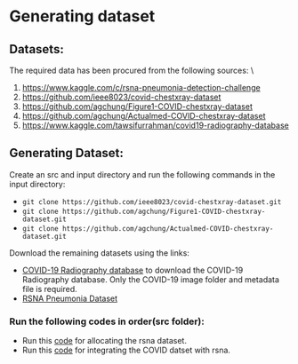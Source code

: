 # Generating dataset

## Datasets:
The required data has been procured from the following sources: \
1) https://www.kaggle.com/c/rsna-pneumonia-detection-challenge
2) https://github.com/ieee8023/covid-chestxray-dataset
3) https://github.com/agchung/Figure1-COVID-chestxray-dataset
4) https://github.com/agchung/Actualmed-COVID-chestxray-dataset
5) https://www.kaggle.com/tawsifurrahman/covid19-radiography-database

## Generating Dataset:
Create an src and input directory and run the following commands in the input directory:
* `git clone https://github.com/ieee8023/covid-chestxray-dataset.git`
* `git clone https://github.com/agchung/Figure1-COVID-chestxray-dataset.git`
* `git clone https://github.com/agchung/Actualmed-COVID-chestxray-dataset.git` 

Download the remaining datasets using the links:
* [COVID-19 Radiography database](https://www.kaggle.com/tawsifurrahman/covid19-radiography-database) to download the COVID-19 Radiography database. Only the COVID-19 image folder and metadata file is required. 
* [RSNA Pneumonia Dataset](https://www.kaggle.com/c/rsna-pneumonia-detection-challenge/data)

### Run the following codes in order(src folder):
* Run this [code](../Codes/rsna_preprocess-Github.ipynb) for allocating the rsna dataset.
* Run this [code](../Codes/covid_preprocess-Github.ipynb) for integrating the COVID datset with rsna.

